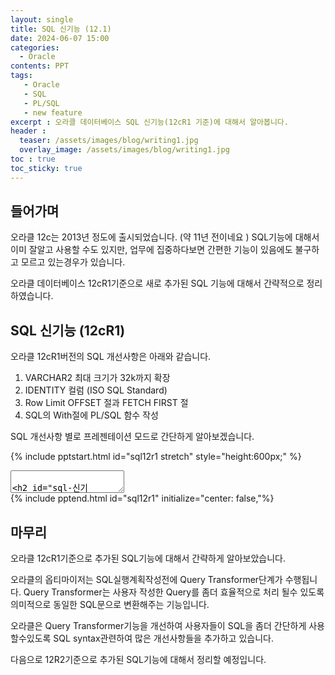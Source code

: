 ```yaml
---
layout: single
title: SQL 신기능 (12.1)
date: 2024-06-07 15:00
categories: 
  - Oracle 
contents: PPT
tags: 
   - Oracle  
   - SQL
   - PL/SQL
   - new feature
excerpt : 오라클 데이터베이스 SQL 신기능(12cR1 기준)에 대해서 알아봅니다.
header :
  teaser: /assets/images/blog/writing1.jpg
  overlay_image: /assets/images/blog/writing1.jpg
toc : true  
toc_sticky: true
---
```


## 들어가며

오라클 12c는 2013년 정도에 출시되었습니다. (약 11년 전이네요 )
SQL기능에 대해서 이미 잘알고 사용할 수도 있지만, 업무에 집중하다보면 간편한 기능이 있음에도 불구하고 모르고 있는경우가 있습니다.

오라클 데이터베이스 12cR1기준으로 새로 추가된 SQL 기능에 대해서 간략적으로 정리하였습니다.

## SQL 신기능 (12cR1)

오라클 12cR1버전의 SQL 개선사항은 아래와 같습니다. 

1. VARCHAR2 최대 크기가 32k까지 확장
2. IDENTITY 컬럼 (ISO SQL Standard)
3. Row Limit OFFSET 절과 FETCH FIRST 절
4. SQL의 With절에 PL/SQL 함수 작성

SQL 개선사항 별로 프레젠테이션 모드로 간단하게 알아보겠습니다.

{% include pptstart.html id="sql12r1 stretch" style="height:600px;" %}
<section data-markdown>
<textarea data-template>

## SQL 신기능 (12cR1)
### 목차
  1. VARCHAR2 최대 크기가 32k까지 확장
  2. IDENTITY 컬럼 (ISO SQL Standard)
  3. Row Limit OFFSET 절과 FETCH FIRST 절
  4. SQL의 With절에 PL/SQL 함수 작성
---
## 1. VARCHAR2의 크기 확장
### 최대 크기가 32k까지 확장
- 11.2까지는
  - VARCHAR2의 최대 크기는 4000 bytes 였음
- 12.1부터는
  - VARCHAR2의 최대 크기가 32767 bytes까지 확장 가능
  - MAX_STRING_SIZE 초기화 매개변수를 EXTENDED로 설정
  - 설정후에 데이터베이스 재기동 및 스크립트(utl32k.sql) 수행 필요
  - 한번 설정하면 STANDARD(기존 설정)로 되돌릴수 없음

<pre><code data-trim data-noescape>
SQL> ALTER SYSTEM SET MAX_STRING_SIZE = EXTENDED;
</code></pre>
---
## 2. IDENTITY 컬럼 (ISO SQL Standard)
### INSERT시 자동으로 숫자가 증가하는 컬럼
- 11.2까지는
  - 테이블에 추가되는 각 행을 고유하게 식별해야할 경우, 테이블에 INSERT 트리거를 생성하고 사전에 생성한 SEQUENCE번호를 할당, or INSERT구문에서 SEQUENCE호출하여 데이터 추가
- 12.1부터는
  - IDENTITY 컬럼을 사용하여 SEQUENCE를 별도로 생성할 필요가 없어짐(자동으로 생성됨)
  - IDENTITY 컬럼과 내부에서 생성된 SEQUENCE는 ALL_TAB_IDENTITY_COLS에서 확인가능

<pre><code data-trim data-noescape>
SQL> CREATE TABLE tickets (
       ticket_id NUMBER GENERATED AS IDENTITY,
       desc  VARCHAR2(255)
);
</code></pre>
---
## 3. Row Limit OFFSET 절과 FETCH FIRST 절 (1/2)
### 결과를 정렬하고 특정 행만 추출하는 SQL
- 11.2까지는
  - 질의 결과를 행을 제한할 경우, ROW_NUMBER 함수를 사용함.
- 12.1부터는
  - OFFSET N ROWS FETCH FIRST M ROWS ONLY
  - OFFSET 절에서는 row limit이 시작하기 전에 건너뛸 행수를 지정
  - FETCH FIRST 절에서는 반환되는 행수나 행의 비율을 지정
  - OFFSET절을 생략하고 FETCH FIRST n ROWS ONLY로 설정하면 Top N개의 행을 조회
---
## 3. Row Limit OFFSET 절과 FETCH FIRST 절 (2/2)
### 실행예시
- OFFSET 과  FETCH FIRST 절을 사용시

<pre><code data-trim data-noescape>
SQL> SELECT employee_id, last_name 
     FROM employees 
     ORDER BY employee_id 
     OFFSET 5 ROWS FETCH NEXT 5 ROWS ONLY;

 EMPLOYEE_ID LAST_NAME
----------- -------------------------
 105          Austin
 106          Pataballa
 107          Lorentz
 108          Greenberg
 109          Faviet 
</code></pre>
---
## 4. SQL의 With절에 PL/SQL 함수 작성
### SQL문을 복잡하게 만드는것을 방지하기 위하여 복잡한 계산은 SQL의 외부로 분리함
- WITH절 내에서 PL/SQL함수를 포함
- 별도 함수를 생성할 필요가 없음
- 복잡한 계산을 SQL 외부로 분리하여 SELECT문의 복잡성을 방지

<pre><code data-trim data-noescape>
SQL> WITH
  FUNCTION with_function (param NUMBER)RETURN NUMBER IS
    result NUMBER;
  BEGIN
    result := param * 2;
    RETURN result;
  END;

SELECT with_function(column1) FROM my_table;
</code></pre>
</textarea>
</section>
{% include pptend.html id="sql12r1" initialize="center: false,"%}

## 마무리

오라클 12cR1기준으로 추가된 SQL기능에 대해서 간략하게 알아보았습니다. 

오라클의 옵티마이저는 SQL실행계획작성전에 Query Transformer단계가 수행됩니다. 
Query Transformer는 사용자 작성한 Query를 좀더 효율적으로 처리 될수 있도록 의미적으로 동일한 SQL문으로 변환해주는 기능입니다. 

오라클은 Query Transformer기능을 개선하여 사용자들이 SQL을 좀더 간단하게 사용할수있도록 SQL syntax관련하여 많은 개선사항들을 추가하고 있습니다.

다음으로 12R2기준으로 추가된 SQL기능에 대해서 정리할 예정입니다.